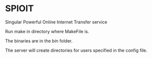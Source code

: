 # SPlOIT
Singular Powerful Online Internet Transfer service

Run make in directory where MakeFile is.

The binaries are in the bin folder.

The server will create directories for users specified in the config file.
